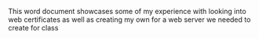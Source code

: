 This word document showcases some of my 
experience with looking into web certificates
as well as creating my own for a web server we 
needed to create for class
